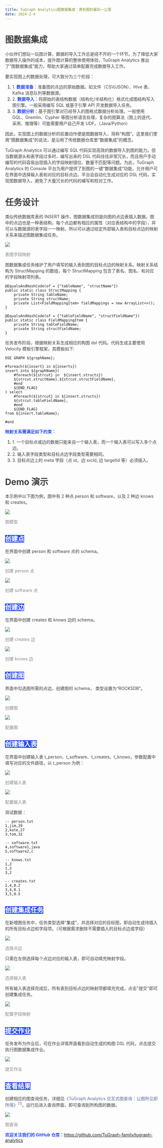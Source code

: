 ```yaml
---
title: TuGraph Analytics图数据集成：表到图的最后一公里
date: 2024-2-4
---
```


# <font style="color:rgb(63, 63, 63);">图数据集成</font>

<font style="color:rgb(63, 63, 63);">小伙伴们想玩一玩图计算，数据的导入工作总是绕不开的一个环节。为了降低大家数据导入操作的成本，提升图计算的整体使用体验，TuGraph Analytics 推出了“图数据集成”能力，帮助大家通过简单配置完成数据导入工作。</font>

<!-- truncate -->

<font style="color:rgb(63, 63, 63);">要实现图上的数据处理，可大致分为三个阶段：</font>

1. <font style="color:rgb(63, 63, 63);">1. </font>**<font style="color:rgb(38, 75, 239);">数据准备</font>**<font style="color:rgb(63, 63, 63);">：准备图的点边的原始数据。如文件（CSV/JSON）、Hive 表、Kafka 消息队列等数据源。</font>
2. <font style="color:rgb(63, 63, 63);">2. </font>**<font style="color:rgb(38, 75, 239);">数据导入</font>**<font style="color:rgb(63, 63, 63);">：将原始的表结构数据（结构化/半结构化）格式化成图结构写入图引擎。一般采用编写 SQL 或基于引擎 API 开发数据导入任务。</font>
3. <font style="color:rgb(63, 63, 63);">3. </font>**<font style="color:rgb(38, 75, 239);">数据分析</font>**<font style="color:rgb(63, 63, 63);">：基于图引擎对已经导入的图格式数据分析处理。一般使用 GQL、Gremlin、Cypher 等图分析语言处理，复杂的图算法（图上的迭代、采用、推理等）可能需要用户自己开发 UDF。（Java/Python）</font>

<font style="color:rgb(63, 63, 63);">因此，实现图上的数据分析的前置动作便是图数据导入，简称“构图”。这里我们使用“图数据集成”的说法，是沿用了传统数据仓库里“数据集成”的概念。</font>

<font style="color:rgb(63, 63, 63);">TuGraph Analytics 可以通过编写 SQL 代码实现高效的数据导入到图的能力。但当数据源头和表字段过多时，编写出来的 DSL 代码往往非常冗长，而且用户手动编写的代码容易出现插入的字段映射错位、数量不匹配等问题。为此，TuGraph Analytics 的 Console 平台为用户提供了到图的一键“数据集成”功能，允许用户可在界面中选择输入表和对应的目标点边，平台会自动化生成对应的 DSL 代码，实现图数据导入，避免了大量冗长的代码的编写和校对工作。</font>

# <font style="color:rgb(63, 63, 63);">任务设计</font>

<font style="color:rgb(63, 63, 63);">类似传统数据库表的 INSERT 操作，图数据集成则是向图的点边表插入数据。图中的点边也是一种表结构，每个点边都有相应的属性（对应表结构中的字段），并可以与数据源的表字段一一映射。所以可以通过给定外部输入表和目标点边的映射关系来描述图数据集成任务。</font>

![](https://intranetproxy.alipay.com/skylark/lark/0/2025/webp/96961/1756793045504-5e25f725-8a31-4b38-8b68-298ddf4e49bb.webp)

<font style="color:rgb(136, 136, 136);">表图字段映射</font>

<font style="color:rgb(63, 63, 63);">图数据集成任务维护了用户填写的输入表到图的目标点边的映射关系。映射关系结构为 StructMapping 的数组，每个 StructMapping 包含了表名、图名、和对应的字段映射项列表。</font>

```plain
@EqualsAndHashCode(of = {"tableName", "structName"})
public static class StructMapping {
    private String tableName;
    private String structName;
    private List<FieldMappingItem> fieldMappings = new ArrayList<>();
}

@EqualsAndHashCode(of = {"tableFieldName", "structFieldName"})
public static class FieldMappingItem {
    private String tableFieldName;
    private String structFieldName;
}
```

<font style="color:rgb(63, 63, 63);">任务发布阶段，根据映射关系生成相应的构图 dsl 代码。代码生成主要使用 Velocity 模板引擎框架，其模板如下:</font>

```plain
USE GRAPH ${graphName};

#foreach(${insert} in ${inserts})
insert into ${graphName}(
    #foreach(${strcut} in  ${insert.structs})
    ${strcut.structName}.${strcut.structFieldName},
    #end
    ${END_FLAG}
) select
    #foreach(${strcut} in ${insert.structs})
    ${strcut.tableFieldName},
    #end
    ${END_FLAG}
from ${insert.tableName};

#end
```

**<font style="color:rgb(38, 75, 239);">映射关系需满足如下约束：</font>**

1. <font style="color:rgb(63, 63, 63);">1. 一个目标点或边的数据只能来自一个输入表，而一个输入表可以写入多个点边。</font>
2. <font style="color:rgb(63, 63, 63);">2. 输入表字段类型和目标点边字段类型需要相同。</font>
3. <font style="color:rgb(63, 63, 63);">3. 目标点边上的 meta 字段（点 id，边 srcId, 边 targetId 等）必须插入。</font>

# <font style="color:rgb(63, 63, 63);">Demo 演示</font>

<font style="color:rgb(63, 63, 63);">本示例中以下图为例，图中有 2 种点 person 和 software，以及 2 种边 knows 和 creates。</font>

![](https://intranetproxy.alipay.com/skylark/lark/0/2025/webp/96961/1756793045510-afca1d07-33a7-4f6a-b1eb-1d72b042c54c.webp)

<font style="color:rgb(136, 136, 136);">图模型</font>

## <font style="color:rgb(255, 255, 255);background-color:rgb(38, 75, 239);">创建点</font>

<font style="color:rgb(63, 63, 63);">在界面中创建 person 和 software 点的 schema。</font>

![](https://intranetproxy.alipay.com/skylark/lark/0/2025/webp/96961/1756793045524-3f0e2323-fe02-40f8-97c5-592a2376b244.webp)

<font style="color:rgb(136, 136, 136);">创建 person 点</font>

![](https://intranetproxy.alipay.com/skylark/lark/0/2025/webp/96961/1756793045592-98897b82-65ac-4a66-a492-ed011c2ae392.webp)

<font style="color:rgb(136, 136, 136);">创建 software 点</font>

## <font style="color:rgb(255, 255, 255);background-color:rgb(38, 75, 239);">创建边</font>

<font style="color:rgb(63, 63, 63);">在界面中创建 creates 和 knows 边的 schema。</font>

![](https://intranetproxy.alipay.com/skylark/lark/0/2025/webp/96961/1756793045570-6c9d2a3e-3866-4f58-9b27-e4bb7090a40e.webp)

<font style="color:rgb(136, 136, 136);">创建 creates 边</font>

![](https://intranetproxy.alipay.com/skylark/lark/0/2025/webp/96961/1756793046206-ff65e1e4-84e7-4dcf-8342-55668d0df766.webp)

<font style="color:rgb(136, 136, 136);">创建 knows 边</font>

## <font style="color:rgb(255, 255, 255);background-color:rgb(38, 75, 239);">创建图</font>

<font style="color:rgb(63, 63, 63);">界面中勾选图所需的点边，创建图的 schema， 类型设置为“ROCKSDB”。</font>

![](https://intranetproxy.alipay.com/skylark/lark/0/2025/webp/96961/1756793046241-58451068-967f-43d7-b14c-9abc2fa1cfa9.webp)

<font style="color:rgb(136, 136, 136);">创建图</font>

![](https://intranetproxy.alipay.com/skylark/lark/0/2025/png/96961/1756793046409-6698f99b-bc6f-4579-8800-3f3738e9ca98.png)

<font style="color:rgb(136, 136, 136);">配置图</font>

## <font style="color:rgb(255, 255, 255);background-color:rgb(38, 75, 239);">创建输入表</font>

<font style="color:rgb(63, 63, 63);">在界面中创建输入表 t_person、t_software、t_creates、t_knows，参数配置中填写对应的文件路径，以 t_person 为例：</font>

![](https://intranetproxy.alipay.com/skylark/lark/0/2025/png/96961/1756793046697-3ad5dde4-dcce-49cc-83fc-65ee08d7f014.png)

<font style="color:rgb(136, 136, 136);">创建输入表</font>

![](https://intranetproxy.alipay.com/skylark/lark/0/2025/webp/96961/1756793046696-8d2dbcab-f176-4abb-9835-8fe0332968c6.webp)

<font style="color:rgb(136, 136, 136);">配置输入表</font>

<font style="color:rgb(63, 63, 63);">测试数据：</font>

```plain
-- person.txt
1,jim,29
2,kate,27
3,tom,32

-- software.txt
4,software1,java
5,software2,c

-- knows.txt
1,2
1,3
3,2

-- creates.txt
2,4,0.2
3,4,0.1
3,5,0.5
```

## <font style="color:rgb(255, 255, 255);background-color:rgb(38, 75, 239);">创建集成任务</font>

<font style="color:rgb(63, 63, 63);">在新增图任务中，任务类型选择"集成"，并选择对应的目标图，即自动生成待插入的所有目标点边和字段项。（可根据需求删除不需要插入的目标点边或字段）</font>

![](https://intranetproxy.alipay.com/skylark/lark/0/2025/webp/96961/1756793046841-2a3f3f47-2880-40f5-bbc0-5abf1ebe133c.webp)

<font style="color:rgb(136, 136, 136);">选择点边</font>

<font style="color:rgb(63, 63, 63);">只需在左侧选择每个点边对应的输入表，即可自动填充映射字段。</font>

![](https://intranetproxy.alipay.com/skylark/lark/0/2025/webp/96961/1756793046915-da162050-e3d7-4ce6-aaa8-ba40c06f95e1.webp)

<font style="color:rgb(136, 136, 136);">选择输入表</font>

<font style="color:rgb(63, 63, 63);">所有输入表选择完成后，所有表到目标点边的映射项都填充完成，点击"提交"即可创建集成任务。</font>

![](https://intranetproxy.alipay.com/skylark/lark/0/2025/png/96961/1756793047023-6131a211-1165-4df9-83be-0b662b27e74b.png)

<font style="color:rgb(136, 136, 136);">配置字段映射</font>

## <font style="color:rgb(255, 255, 255);background-color:rgb(38, 75, 239);">提交作业</font>

<font style="color:rgb(63, 63, 63);">任务发布为作业后，可在作业详情界面看到自动生成的构图 DSL 代码，点击提交执行图数据集成作业。</font>

![](https://intranetproxy.alipay.com/skylark/lark/0/2025/webp/96961/1756793047447-72d09aea-67f0-4e9c-abdf-c8fa84cb9ced.webp)

<font style="color:rgb(136, 136, 136);">提交作业</font>

## <font style="color:rgb(255, 255, 255);background-color:rgb(38, 75, 239);">查看结果</font>

<font style="color:rgb(63, 63, 63);">创建相应的图查询任务，详细见</font><font style="color:rgb(87, 107, 149);">《TuGraph Analytics 交互式图查询：让图所见即所得》</font><sup><font style="color:rgb(87, 107, 149);">[1]</font></sup><font style="color:rgb(63, 63, 63);">，运行后进入查询界面，即可查询到所构图的数据。</font>

![](https://intranetproxy.alipay.com/skylark/lark/0/2025/png/96961/1756793047415-7db75b95-95db-48ff-a05f-361840def4d9.png)

<font style="color:rgb(136, 136, 136);">图查询</font>

**<font style="color:rgb(38, 75, 239);">欢迎关注我们的 GitHub 仓库：</font>**<font style="color:rgb(63, 63, 63);">https://github.com/TuGraph-family/tugraph-analytics</font>
